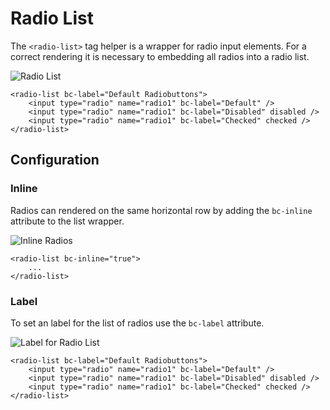 # Radio List

The `<radio-list>` tag helper is a wrapper for radio input elements. For a correct rendering it is necessary to embedding all radios into a radio list.

![Radio List](https://raw.githubusercontent.com/brecons/bootstrap-tag-helper/master/docs/images/radiolist_01.PNG)

```markup
<radio-list bc-label="Default Radiobuttons">
    <input type="radio" name="radio1" bc-label="Default" />
    <input type="radio" name="radio1" bc-label="Disabled" disabled />
    <input type="radio" name="radio1" bc-label="Checked" checked />
</radio-list>
```

## Configuration

### Inline

Radios can rendered on the same horizontal row by adding the `bc-inline` attribute to the list wrapper.

![Inline Radios](https://raw.githubusercontent.com/brecons/bootstrap-tag-helper/master/docs/images/radiolist_02.PNG)

```markup
<radio-list bc-inline="true">
    ...
</radio-list>
```

### Label

To set an label for the list of radios use the `bc-label` attribute.

![Label for Radio List](https://raw.githubusercontent.com/brecons/bootstrap-tag-helper/master/docs/images/radiolist_03.PNG)

```markup
<radio-list bc-label="Default Radiobuttons">
    <input type="radio" name="radio1" bc-label="Default" />
    <input type="radio" name="radio1" bc-label="Disabled" disabled />
    <input type="radio" name="radio1" bc-label="Checked" checked />
</radio-list>
```
